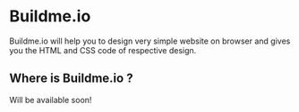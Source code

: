 
# Buildme.io

Buildme.io will help you to design very simple website on browser and gives you the HTML and CSS code of respective design. 

## Where is Buildme.io ? 
 Will be available soon!
